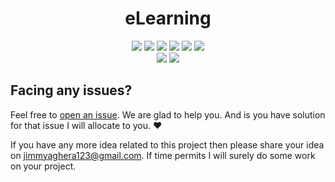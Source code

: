 <h1 align="center">eLearning</h1>
<div align="center">
  
<a href="https://github.com/Jimmy5467/eLearning/stargazers"><img src="https://img.shields.io/github/stars/Jimmy5467/eLearning?style=flat"/></a> 
<a href="https://github.com/Jimmy5467/eLearning/network/members"><img src="https://img.shields.io/github/forks/Jimmy5467/eLearning?style=flat"/></a> 
<a href="https://github.com/Jimmy5467/eLearning/pullss"><img src="https://img.shields.io/github/issues-pr/Jimmy5467/eLearning?style=flat?color=yellow"/></a> 
<a href="https://github.com/Jimmy5467/eLearning/issues"><img src="https://img.shields.io/github/issues/Jimmy5467/eLearning?style=flat"/></a> 
<a href="https://github.com/Jimmy5467/eLearning/graphs/contributors"><img src="https://img.shields.io/github/contributors/Jimmy5467/eLearning?color=orange"/></a> 
<a href="https://github.com/Jimmy5467/eLearning/blob/master/LICENSE"><img src="https://img.shields.io/github/license/Jimmy5467/eLearning?color=1abc9c"/></a> 
<br>
![](https://img.shields.io/badge/Star-If_Liked-%23FF0000.svg?&style=flat&logoColor=white&color=white)
![](https://img.shields.io/badge/Fork-If_you_found_interesting-%23FF0000.svg?&style=flat&logoColor=white&color=white)<br>
</div>  



## Facing any issues?

Feel free to [open an issue](https://github.com/Jimmy5467/eLearning/issues/new?assignees=&labels=Query&title=Query). We are glad to help you. And is you have solution for that issue I will allocate to you. ❤️ 

If you have any more idea related to this project then please share your idea on jimmyaghera123@gmail.com. If time permits I will surely do some work on your project.


